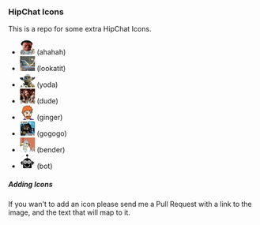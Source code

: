 ### HipChat Icons

This is a repo for some extra HipChat Icons.

* ![](icons/dennis.jpg) (ahahah)
* ![](icons/lookatit.jpg) (lookatit)
* ![](icons/yoda.jpg) (yoda)
* ![](icons/dude.jpg) (dude) 
* ![](icons/ginger-fury.jpg) (ginger) 
* ![](icons/sc.png) (gogogo) 
* ![](icons/bender.jpg) (bender) 
* ![](icons/robot.png) (bot) 


##### Adding Icons

If you wan't to add an icon please send me a Pull Request with a link to the image, and the text that will map to it.
